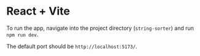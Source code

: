 # React + Vite

To run the app, navigate into the project directory (`string-sorter`) and run `npm run dev`.

The default port should be `http://localhost:5173/`. 